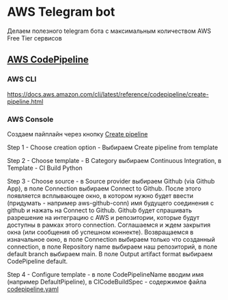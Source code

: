 # AWS Telegram bot

Делаем полезного telegram бота с максимальным количеством AWS Free Tier сервисов

## [AWS CodePipeline](https://docs.aws.amazon.com/codepipeline/latest/userguide)

### AWS CLI
https://docs.aws.amazon.com/cli/latest/reference/codepipeline/create-pipeline.html

### AWS Console
Создаем пайплайн через кнопку [Create pipeline](https://us-east-1.console.aws.amazon.com/codesuite/codepipeline/pipeline/new?region=us-east-1)

Step 1 - Choose creation option - Выбираем Create pipeline from template

Step 2 - Choose template - В Category выбираем Continuous Integration, в Template - CI Build Python

Step 3 - Choose source - в Source provider выбираем Github (via Github App), в поле Connection выбираем Connect to Github. После этого появляется всплывающее окно, в котором нужно будет ввести (придумать - например aws-github-conn) имя будущего соединения с github и нажать на Connect to Github. Github будет спрашивать разрешение на интеграцию с AWS и репозитории, которые будут доступны в рамках этого connection. Соглашаемся и ждем закрытия окна (или сообщения об успешном коннекте). Возвращаемся в изначальное окно, в поле Connection выбираем только что созданный connection, в поле Repository name выбираем наш репозиторий, в поле default branch выбираем main. В поле Output artifact format выбираем CodePipeline default.

Step 4 - Configure template - в поле CodePipelineName вводим имя (например DefaultPipeline), в CICodeBuildSpec - содержимое файла [codepipeline.yaml](aws_services/codepipeline.yaml)